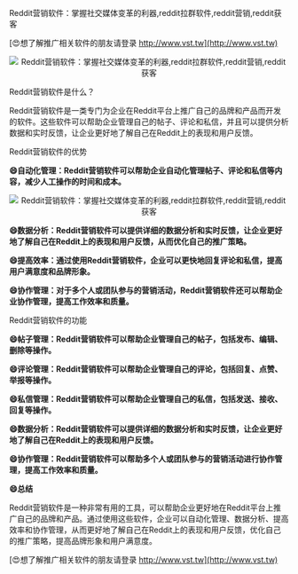 Reddit营销软件：掌握社交媒体变革的利器,reddit拉群软件,reddit营销,reddit获客

[😍想了解推广相关软件的朋友请登录 http://www.vst.tw](http://www.vst.tw)

 <center><img src="https://vst.tw/MP4/tuiguang/png/3.png" alt="Reddit营销软件：掌握社交媒体变革的利器,reddit拉群软件,reddit营销,reddit获客"></center>

Reddit营销软件是什么？

Reddit营销软件是一类专门为企业在Reddit平台上推广自己的品牌和产品而开发的软件。这些软件可以帮助企业管理自己的帖子、评论和私信，并且可以提供分析数据和实时反馈，让企业更好地了解自己在Reddit上的表现和用户反馈。

Reddit营销软件的优势

**😄自动化管理：Reddit营销软件可以帮助企业自动化管理帖子、评论和私信等内容，减少人工操作的时间和成本。**

 <center><img src="https://vst.tw/MP4/tuiguang/png/3.png" alt="Reddit营销软件：掌握社交媒体变革的利器,reddit拉群软件,reddit营销,reddit获客"></center>

**😄数据分析：Reddit营销软件可以提供详细的数据分析和实时反馈，让企业更好地了解自己在Reddit上的表现和用户反馈，从而优化自己的推广策略。**

**😄提高效率：通过使用Reddit营销软件，企业可以更快地回复评论和私信，提高用户满意度和品牌形象。**

**😄协作管理：对于多个人或团队参与的营销活动，Reddit营销软件还可以帮助企业协作管理，提高工作效率和质量。**

Reddit营销软件的功能

**😄帖子管理：Reddit营销软件可以帮助企业管理自己的帖子，包括发布、编辑、删除等操作。**

**😄评论管理：Reddit营销软件可以帮助企业管理自己的评论，包括回复、点赞、举报等操作。**

**😄私信管理：Reddit营销软件可以帮助企业管理自己的私信，包括发送、接收、回复等操作。**

**😄数据分析：Reddit营销软件可以提供详细的数据分析和实时反馈，让企业更好地了解自己在Reddit上的表现和用户反馈。**

**😄协作管理：Reddit营销软件可以帮助多个人或团队参与的营销活动进行协作管理，提高工作效率和质量。**

**😄总结**

Reddit营销软件是一种非常有用的工具，可以帮助企业更好地在Reddit平台上推广自己的品牌和产品。通过使用这些软件，企业可以自动化管理、数据分析、提高效率和协作管理，从而更好地了解自己在Reddit上的表现和用户反馈，优化自己的推广策略，提高品牌形象和用户满意度。

[😍想了解推广相关软件的朋友请登录 http://www.vst.tw](http://www.vst.tw)



